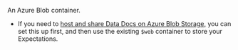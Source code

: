 <span>An Azure Blob container. <ul><li>If you need
to <a href='/docs/guides/setup/configuring_data_docs/host_and_share_data_docs'>host and share Data Docs on Azure Blob Storage,</a> you can set this up first, and then use the existing `$web` container to store your Expectations.</li></ul></span>